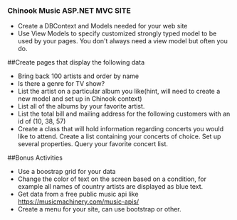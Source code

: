 
### Chinook Music ASP.NET MVC SITE
* Create a DBContext and Models needed for your web site
* Use View Models to specify customized strongly typed model to be used by your pages. You don't always need a view model but often you do.


##Create pages that display the following data
* Bring back 100 artists and order by name
* Is there a genre for TV show?
* List the artist on a particular album you like(hint, will need to create a new model and set up in Chinook context)
* List all of the albums by your favorite artist.
* List the total bill and mailing address for the following customers with an id of (10, 38, 57)
* Create a class that will hold information regarding concerts you would like to attend. Create a list containing your concerts of choice. Set up several properties. Query your favorite concert list.
 
##Bonus Activities
* Use a boostrap grid for your data
* Change the color of text on the screen based on a condition, for example all names of country artists are displayed as blue text. 
* Get data from a free public music api like https://musicmachinery.com/music-apis/
* Create a menu for your site, can use bootstrap or other.
